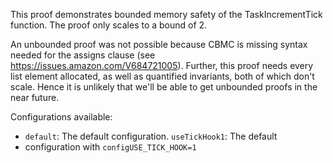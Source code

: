 This proof demonstrates bounded memory safety of the TaskIncrementTick function. The proof only scales to a bound of 2. 

An unbounded proof was not possible because CBMC is missing syntax needed for the assigns clause (see https://issues.amazon.com/V684721005). Further, this proof needs every list element allocated, as well as quantified invariants, both of which don't scale. Hence it is unlikely that we'll be able to get unbounded proofs in the near future.

Configurations available:
 * `default`: The default configuration.  `useTickHook1`: The default
 * configuration with `configUSE_TICK_HOOK=1`
